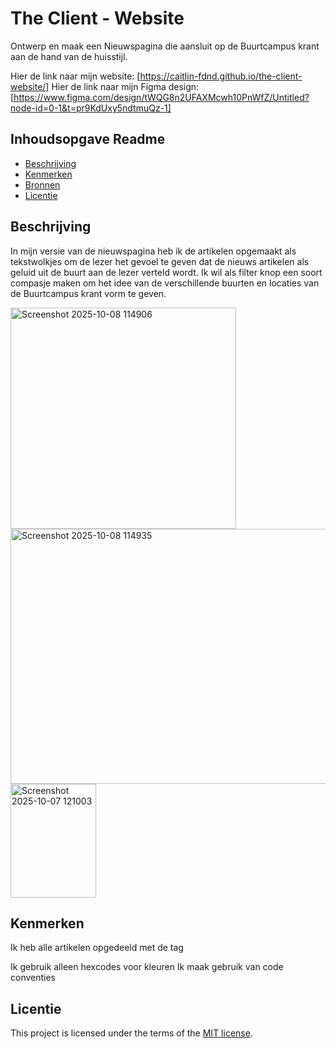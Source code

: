 # The Client - Website


Ontwerp en maak een Nieuwspagina die aansluit op de Buurtcampus krant aan de hand van de huisstijl.

Hier de link naar mijn website: [https://caitlin-fdnd.github.io/the-client-website/]
Hier de link naar mijn Figma design: [https://www.figma.com/design/tWQG8n2UFAXMcwh10PnWfZ/Untitled?node-id=0-1&t=pr9KdUxy5ndtmuQz-1]


## Inhoudsopgave Readme

  * [Beschrijving](#beschrijving)
  * [Kenmerken](#kenmerken)
  * [Bronnen](#bronnen)
  * [Licentie](#licentie)

## Beschrijving
In mijn versie van de nieuwspagina heb ik de artikelen opgemaakt als tekstwolkjes om de lezer het gevoel te geven dat de nieuws artikelen als geluid uit de buurt aan de lezer verteld wordt.
Ik wil als filter knop een soort compasje maken om het idee van de verschillende buurten en locaties van de Buurtcampus krant vorm te geven.


<img width="361" height="354" alt="Screenshot 2025-10-08 114906" src="https://github.com/user-attachments/assets/63758cfc-d18d-48ac-b390-7c3c31983584" />
<img width="944" height="408" alt="Screenshot 2025-10-08 114935" src="https://github.com/user-attachments/assets/5dc13b1f-94f5-4978-b0ad-0cc55c206eb6" />
<img width="137" height="182" alt="Screenshot 2025-10-07 121003" src="https://github.com/user-attachments/assets/753e2e07-1ac9-494e-906a-9a1c7576c490" />


## Kenmerken
Ik heb alle artikelen opgedeeld met de tag <article>
Ik gebruik alleen hexcodes voor kleuren
Ik maak gebruik van code conventies



## Licentie

This project is licensed under the terms of the [MIT license](./LICENSE).
